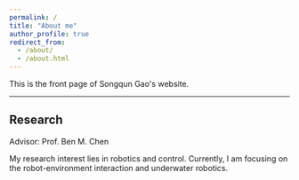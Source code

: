 ```yaml
---
permalink: /
title: "About me"
author_profile: true
redirect_from: 
  - /about/
  - /about.html
---
```


This is the front page of Songqun Gao's website.

---
Research
---

Advisor: Prof. Ben M. Chen

My research interest lies in robotics and control. Currently, I am focusing on the robot-environment interaction and underwater robotics.


<!--
Example: editing a markdown file for a talk
![Editing a markdown file for a talk](/images/editing-talk.png)-->
